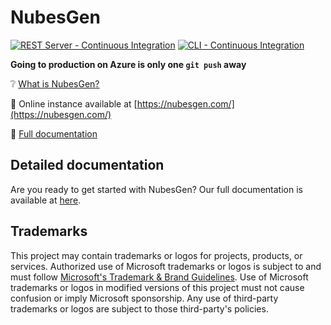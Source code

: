 # NubesGen
[![REST Server - Continuous Integration](https://github.com/microsoft/NubesGen/actions/workflows/rest-server-continuous-integration.yml/badge.svg)](https://github.com/microsoft/NubesGen/actions/workflows/rest-server-continuous-integration.yml) [![CLI - Continuous Integration](https://github.com/microsoft/NubesGen/actions/workflows/cli-continuous-integration.yml/badge.svg)](https://github.com/microsoft/NubesGen/actions/workflows/cli-continuous-integration.yml)

__Going to production on Azure is only one `git push` away__

❔ [What is NubesGen?](docs/what-is-nubesgen.md)

🎉 Online instance available at [https://nubesgen.com/](https://nubesgen.com/)

📖 [Full documentation](docs/README.md)

## Detailed documentation

Are you ready to get started with NubesGen? Our full documentation is available at [here](docs/README.md).

## Trademarks

This project may contain trademarks or logos for projects, products, or services. Authorized use of Microsoft
trademarks or logos is subject to and must follow
[Microsoft's Trademark & Brand Guidelines](https://www.microsoft.com/en-us/legal/intellectualproperty/trademarks/usage/general).
Use of Microsoft trademarks or logos in modified versions of this project must not cause confusion or imply Microsoft sponsorship.
Any use of third-party trademarks or logos are subject to those third-party's policies.
